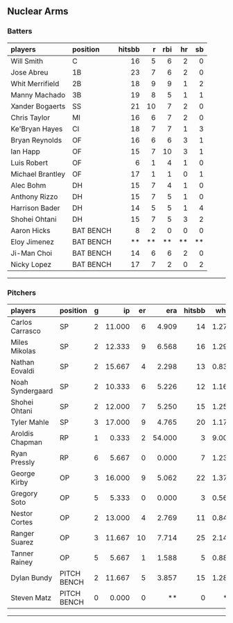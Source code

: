 ## Nuclear Arms

### Batters

 
|players          |position  | hitsbb|  r| rbi| hr| sb| 
|:----------------|:---------|------:|--:|---:|--:|--:| 
|Will Smith       |C         |     16|  5|   6|  2|  0| 
|Jose Abreu       |1B        |     23|  7|   6|  2|  0| 
|Whit Merrifield  |2B        |     18|  9|   9|  1|  2| 
|Manny Machado    |3B        |     19|  8|   5|  1|  1| 
|Xander Bogaerts  |SS        |     21| 10|   7|  2|  0| 
|Chris Taylor     |MI        |     16|  6|   7|  2|  0| 
|Ke'Bryan Hayes   |CI        |     18|  7|   7|  1|  3| 
|Bryan Reynolds   |OF        |     16|  6|   6|  3|  1| 
|Ian Happ         |OF        |     15|  7|  10|  3|  1| 
|Luis Robert      |OF        |      6|  1|   4|  1|  0| 
|Michael Brantley |OF        |     17|  1|   1|  0|  1| 
|Alec Bohm        |DH        |     15|  7|   4|  1|  0| 
|Anthony Rizzo    |DH        |     15|  7|   5|  1|  0| 
|Harrison Bader   |DH        |     14|  5|   5|  1|  4| 
|Shohei Ohtani    |DH        |     15|  7|   5|  3|  2| 
|Aaron Hicks      |BAT BENCH |      8|  2|   0|  0|  0| 
|Eloy Jimenez     |BAT BENCH |     **| **|  **| **| **| 
|Ji-Man Choi      |BAT BENCH |     14|  6|   6|  2|  0| 
|Nicky Lopez      |BAT BENCH |     17|  7|   2|  0|  2| 

* * *

### Pitchers

 
|players          |position    |  g|     ip| er|    era| hitsbb|  whip| so|  w| sv| 
|:----------------|:-----------|--:|------:|--:|------:|------:|-----:|--:|--:|--:| 
|Carlos Carrasco  |SP          |  2| 11.000|  6|  4.909|     14| 1.273| 11|  2|  0| 
|Miles Mikolas    |SP          |  2| 12.333|  9|  6.568|     16| 1.297| 11|  0|  0| 
|Nathan Eovaldi   |SP          |  2| 15.667|  4|  2.298|     13| 0.830| 17|  1|  0| 
|Noah Syndergaard |SP          |  2| 10.333|  6|  5.226|     12| 1.161|  5|  1|  0| 
|Shohei Ohtani    |SP          |  2| 12.000|  7|  5.250|     15| 1.250| 17|  0|  0| 
|Tyler Mahle      |SP          |  3| 17.000|  9|  4.765|     20| 1.176| 18|  0|  0| 
|Aroldis Chapman  |RP          |  1|  0.333|  2| 54.000|      3| 9.000|  0|  0|  0| 
|Ryan Pressly     |RP          |  6|  5.667|  0|  0.000|      7| 1.235|  6|  0|  5| 
|George Kirby     |OP          |  3| 16.000|  9|  5.062|     22| 1.375| 20|  1|  0| 
|Gregory Soto     |OP          |  5|  5.333|  0|  0.000|      3| 0.562|  3|  1|  3| 
|Nestor Cortes    |OP          |  2| 13.000|  4|  2.769|     11| 0.846| 12|  2|  0| 
|Ranger Suarez    |OP          |  3| 11.667| 10|  7.714|     25| 2.143| 14|  0|  0| 
|Tanner Rainey    |OP          |  5|  5.667|  1|  1.588|      5| 0.882|  6|  1|  2| 
|Dylan Bundy      |PITCH BENCH |  2| 11.667|  5|  3.857|     15| 1.286|  9|  0|  0| 
|Steven Matz      |PITCH BENCH |  0|  0.000|  0|     **|      0|    **|  0|  0|  0| 


* * *


